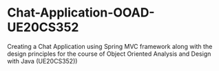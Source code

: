 # Chat-Application-OOAD-UE20CS352
Creating a Chat Application using Spring MVC framework along with the design principles for the course of Object Oriented Analysis and Design with Java (UE20CS352))
